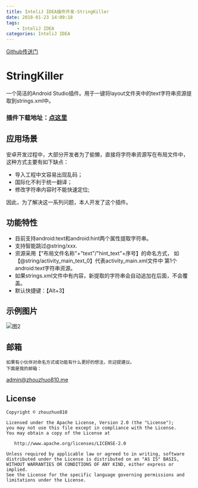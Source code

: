 ```yaml
---
title: InteliJ IDEA插件开发-StringKiller
date: 2018-01-23 14:09:18
tags:
	- InteliJ IDEA 
categories: InteliJ IDEA 
---
```



[Github传送门](https://github.com/zhouzhuo810/StringKiller)


# StringKiller
一个简洁的Android Studio插件。用于一键将layout文件夹中的text字符串资源提取到strings.xml中。


### 插件下载地址：[点这里](https://github.com/zhouzhuo810/StringKiller/blob/master/StringKiller.jar)

<!-- more -->

## 应用场景
安卓开发过程中，大部分开发者为了偷懒，直接将字符串资源写在布局文件中，
这种方式主要有如下缺点：
- 导入工程中文容易出现乱码；
- 国际化不利于统一翻译；
- 修改字符串内容时不能快速定位;

因此，为了解决这一系列问题，本人开发了这个插件。

## 功能特性
- 目前支持android:text和android:hint两个属性提取字符串。
- 支持智能跳过@string/xxx.
- 资源采用【"布局文件名称"+"text"/"hint_text"+序号】的命名方式，
如【@string/activity_main_text_0】代表activity_main.xml文件中
第1个android:text字符串资源。
- 如果strings.xml文件中有内容，新提取的字符串会自动追加在后面，不会覆盖。
- 默认快捷键：【Alt+3】

## 示例图片

![图2](../../../../images/stringkiller.gif)

## 邮箱

```
如果有小伙伴对命名方式或功能有什么更好的想法，欢迎提建议。
下面是我的邮箱：
```
<admin@zhouzhuo810.me>

## License

```
Copyright © zhouzhuo810
  
Licensed under the Apache License, Version 2.0 (the "License");
you may not use this file except in compliance with the License.
You may obtain a copy of the License at
  
   http://www.apache.org/licenses/LICENSE-2.0
  
Unless required by applicable law or agreed to in writing, software
distributed under the License is distributed on an "AS IS" BASIS,
WITHOUT WARRANTIES OR CONDITIONS OF ANY KIND, either express or implied.
See the License for the specific language governing permissions and
limitations under the License.
```
